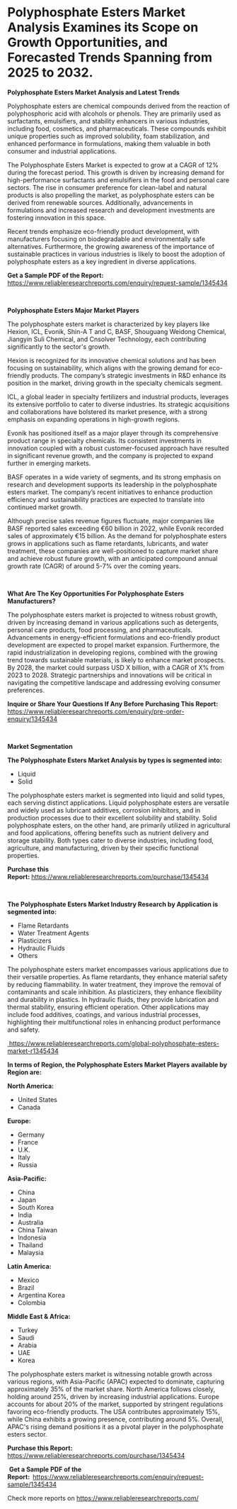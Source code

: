 <p><h1>Polyphosphate Esters Market Analysis Examines its Scope on Growth Opportunities, and Forecasted Trends Spanning from 2025 to 2032.</h1></p><p><strong>Polyphosphate Esters Market Analysis and Latest Trends</strong></p>
<p><p>Polyphosphate esters are chemical compounds derived from the reaction of polyphosphoric acid with alcohols or phenols. They are primarily used as surfactants, emulsifiers, and stability enhancers in various industries, including food, cosmetics, and pharmaceuticals. These compounds exhibit unique properties such as improved solubility, foam stabilization, and enhanced performance in formulations, making them valuable in both consumer and industrial applications.</p><p>The Polyphosphate Esters Market is expected to grow at a CAGR of 12% during the forecast period. This growth is driven by increasing demand for high-performance surfactants and emulsifiers in the food and personal care sectors. The rise in consumer preference for clean-label and natural products is also propelling the market, as polyphosphate esters can be derived from renewable sources. Additionally, advancements in formulations and increased research and development investments are fostering innovation in this space.</p><p>Recent trends emphasize eco-friendly product development, with manufacturers focusing on biodegradable and environmentally safe alternatives. Furthermore, the growing awareness of the importance of sustainable practices in various industries is likely to boost the adoption of polyphosphate esters as a key ingredient in diverse applications.</p></p>
<p><strong>Get a Sample PDF of the Report:&nbsp;</strong> <a href="https://www.reliableresearchreports.com/enquiry/request-sample/1345434?utm_campaign=2102&utm_medium=2&utm_source=Github&utm_content=ia&utm_term=02022025&utm_id=polyphosphate-esters">https://www.reliableresearchreports.com/enquiry/request-sample/1345434</a></p>
<p>&nbsp;</p>
<p><strong>Polyphosphate Esters Major Market Players</strong></p>
<p><p>The polyphosphate esters market is characterized by key players like Hexion, ICL, Evonik, Shin-A T and C, BASF, Shouguang Weidong Chemical, Jiangyin Suli Chemical, and Cnsolver Technology, each contributing significantly to the sector's growth.</p><p>Hexion is recognized for its innovative chemical solutions and has been focusing on sustainability, which aligns with the growing demand for eco-friendly products. The company’s strategic investments in R&D enhance its position in the market, driving growth in the specialty chemicals segment.</p><p>ICL, a global leader in specialty fertilizers and industrial products, leverages its extensive portfolio to cater to diverse industries. Its strategic acquisitions and collaborations have bolstered its market presence, with a strong emphasis on expanding operations in high-growth regions.</p><p>Evonik has positioned itself as a major player through its comprehensive product range in specialty chemicals. Its consistent investments in innovation coupled with a robust customer-focused approach have resulted in significant revenue growth, and the company is projected to expand further in emerging markets.</p><p>BASF operates in a wide variety of segments, and its strong emphasis on research and development supports its leadership in the polyphosphate esters market. The company’s recent initiatives to enhance production efficiency and sustainability practices are expected to translate into continued market growth.</p><p>Although precise sales revenue figures fluctuate, major companies like BASF reported sales exceeding €60 billion in 2022, while Evonik recorded sales of approximately €15 billion. As the demand for polyphosphate esters grows in applications such as flame retardants, lubricants, and water treatment, these companies are well-positioned to capture market share and achieve robust future growth, with an anticipated compound annual growth rate (CAGR) of around 5-7% over the coming years.</p></p>
<p>&nbsp;</p>
<p><strong>What Are The Key Opportunities For Polyphosphate Esters Manufacturers?</strong></p>
<p><p>The polyphosphate esters market is projected to witness robust growth, driven by increasing demand in various applications such as detergents, personal care products, food processing, and pharmaceuticals. Advancements in energy-efficient formulations and eco-friendly product development are expected to propel market expansion. Furthermore, the rapid industrialization in developing regions, combined with the growing trend towards sustainable materials, is likely to enhance market prospects. By 2028, the market could surpass USD X billion, with a CAGR of X% from 2023 to 2028. Strategic partnerships and innovations will be critical in navigating the competitive landscape and addressing evolving consumer preferences.</p></p>
<p><strong>Inquire or Share Your Questions If Any Before Purchasing This Report:</strong> <a href="https://www.reliableresearchreports.com/enquiry/pre-order-enquiry/1345434?utm_campaign=2102&utm_medium=2&utm_source=Github&utm_content=ia&utm_term=02022025&utm_id=polyphosphate-esters">https://www.reliableresearchreports.com/enquiry/pre-order-enquiry/1345434</a></p>
<p>&nbsp;</p>
<p><strong>Market Segmentation</strong></p>
<p><strong>The Polyphosphate Esters Market Analysis by types is segmented into:</strong></p>
<p><ul><li>Liquid</li><li>Solid</li></ul></p>
<p><p>The polyphosphate esters market is segmented into liquid and solid types, each serving distinct applications. Liquid polyphosphate esters are versatile and widely used as lubricant additives, corrosion inhibitors, and in production processes due to their excellent solubility and stability. Solid polyphosphate esters, on the other hand, are primarily utilized in agricultural and food applications, offering benefits such as nutrient delivery and storage stability. Both types cater to diverse industries, including food, agriculture, and manufacturing, driven by their specific functional properties.</p></p>
<p><strong>Purchase this Report:&nbsp;</strong><a href="https://www.reliableresearchreports.com/purchase/1345434?utm_campaign=2102&utm_medium=2&utm_source=Github&utm_content=ia&utm_term=02022025&utm_id=polyphosphate-esters">https://www.reliableresearchreports.com/purchase/1345434</a></p>
<p>&nbsp;</p>
<p><strong>The Polyphosphate Esters Market Industry Research by Application is segmented into:</strong></p>
<p><ul><li>Flame Retardants</li><li>Water Treatment Agents</li><li>Plasticizers</li><li>Hydraulic Fluids</li><li>Others</li></ul></p>
<p><p>The polyphosphate esters market encompasses various applications due to their versatile properties. As flame retardants, they enhance material safety by reducing flammability. In water treatment, they improve the removal of contaminants and scale inhibition. As plasticizers, they enhance flexibility and durability in plastics. In hydraulic fluids, they provide lubrication and thermal stability, ensuring efficient operation. Other applications may include food additives, coatings, and various industrial processes, highlighting their multifunctional roles in enhancing product performance and safety.</p></p>
<p><a href="https://www.reliableresearchreports.com/global-polyphosphate-esters-market-r1345434?utm_campaign=2102&utm_medium=2&utm_source=Github&utm_content=ia&utm_term=02022025&utm_id=polyphosphate-esters">&nbsp;https://www.reliableresearchreports.com/global-polyphosphate-esters-market-r1345434</a></p>
<p><strong>In terms of Region, the Polyphosphate Esters Market Players available by Region are:</strong></p>
<p>
    <p> <strong> North America: </strong>
        <ul>
            <li>United States</li>
            <li>Canada</li>
        </ul>
        </p> 
    <p> <strong> Europe: </strong>
        <ul>
            <li>Germany</li>
            <li>France</li>
            <li>U.K.</li>
            <li>Italy</li>
            <li>Russia</li>
        </ul>
        </p> 
    <p> <strong> Asia-Pacific: </strong>
        <ul>
            <li>China</li>
            <li>Japan</li>
            <li>South Korea</li>
            <li>India</li>
            <li>Australia</li>
            <li>China Taiwan</li>
            <li>Indonesia</li>
            <li>Thailand</li>
            <li>Malaysia</li>
        </ul>
        </p> 
    <p> <strong> Latin America: </strong>
        <ul>
            <li>Mexico</li>
            <li>Brazil</li>
            <li>Argentina Korea</li>
            <li>Colombia</li>
        </ul>
        </p> 
    <p> <strong> Middle East & Africa: </strong>
        <ul>
            <li>Turkey</li>
            <li>Saudi</li>
            <li>Arabia</li>
            <li>UAE</li>
            <li>Korea</li>
        </ul>
    </p>
    </p>
<p><p>The polyphosphate esters market is witnessing notable growth across various regions, with Asia-Pacific (APAC) expected to dominate, capturing approximately 35% of the market share. North America follows closely, holding around 25%, driven by increasing industrial applications. Europe accounts for about 20% of the market, supported by stringent regulations favoring eco-friendly products. The USA contributes approximately 15%, while China exhibits a growing presence, contributing around 5%. Overall, APAC's rising demand positions it as a pivotal player in the polyphosphate esters sector.</p></p>
<p><strong>Purchase this Report: </strong><a href="https://www.reliableresearchreports.com/purchase/1345434?utm_campaign=2102&utm_medium=2&utm_source=Github&utm_content=ia&utm_term=02022025&utm_id=polyphosphate-esters">https://www.reliableresearchreports.com/purchase/1345434</a></p>
<p>&nbsp;<strong>Get a Sample PDF of the Report:&nbsp;&nbsp;</strong><a href="https://www.reliableresearchreports.com/enquiry/request-sample/1345434?utm_campaign=2102&utm_medium=2&utm_source=Github&utm_content=ia&utm_term=02022025&utm_id=polyphosphate-esters">https://www.reliableresearchreports.com/enquiry/request-sample/1345434</a></p>
<p><strong></strong></p>
<p>Check more reports on <a href="https://www.reliableresearchreports.com/?utm_campaign=2102&utm_medium=2&utm_source=Github&utm_content=ia&utm_term=02022025&utm_id=polyphosphate-esters">https://www.reliableresearchreports.com/</a></p>